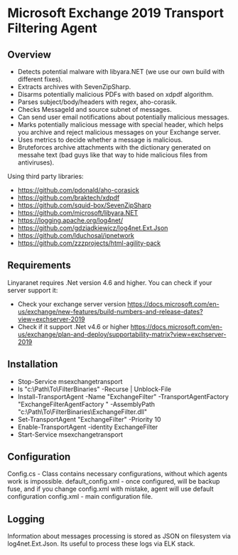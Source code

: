 Microsoft Exchange 2019 Transport Filtering Agent
==================

## Overview
* Detects potential malware with libyara.NET (we use our own build with different fixes).
* Extracts archives with SevenZipSharp.
* Disarms potentially malicious PDFs with based on xdpdf algorithm.
* Parses subject/body/headers with regex, aho-corasik.
* Checks MessageId and source subnet of messages.
* Can send user email notifications about potentially malicious messages.
* Marks potentially malicious message with special header, which helps you archive and reject malicious messages on your Exchange server.
* Uses metrics to decide whether a message is malicious.
* Bruteforces archive attachments with the dictionary generated on messahe text (bad guys like that way to hide malicious files from antiviruses).

Using third party libraries:
* https://github.com/pdonald/aho-corasick
* https://github.com/braktech/xdpdf
* https://github.com/squid-box/SevenZipSharp
* https://github.com/microsoft/libyara.NET
* https://logging.apache.org/log4net/
* https://github.com/gdziadkiewicz/log4net.Ext.Json
* https://github.com/lduchosal/ipnetwork
* https://github.com/zzzprojects/html-agility-pack

## Requirements
Linyaranet requires .Net version 4.6 and higher. You can check if your server support it:
* Check your exchange server version https://docs.microsoft.com/en-us/exchange/new-features/build-numbers-and-release-dates?view=exchserver-2019
* Check if it support .Net v4.6 or higher https://docs.microsoft.com/en-us/exchange/plan-and-deploy/supportability-matrix?view=exchserver-2019

## Installation
* Stop-Service msexchangetransport
* ls "c:\Path\To\FilterBinaries" -Recurse | Unblock-File
* Install-TransportAgent -Name "ExchangeFilter" -TransportAgentFactory  "ExchangeFilterAgentFactory " -AssemblyPath "c:\Path\To\FilterBinaries\ExchangeFilter.dll"
* Set-TransportAgent "ExchangeFilter" -Priority 10
* Enable-TransportAgent -identity ExchangeFilter
* Start-Service msexchangetransport

## Configuration
Config.cs - Class contains necessary configurations, without which agents work is impossible.
default_config.xml - once configured, will be backup fuse, and if you change config.xml with mistake, agent will use default configuration
config.xml - main configuration file.

## Logging
Information about messages processing is stored as JSON on filesystem via log4net.Ext.Json. Its useful to process these logs via ELK stack.
